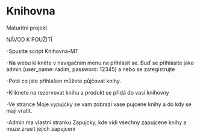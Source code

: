 # Knihovna
 Maturitni projekt

 NÁVOD K POUŽITÍ

-Spustte script Knihovna-MT

-Na webu klikněte v navigačním menu na přihlásit se. Buď se přihlásíte jako admin (user_name: radim, password: 12345) a nebo se zaregistrujte

-Poté co jste přihlášen můžete půjčovat knihy.

-Kliknete na rezervovat knihu a produkt se přidá do vasi knihovny

-Ve strance Moje vypujcky se vam zobrazi vase pujcene knihy a do kdy se maji vratit.

-Admin ma vlastni stranku Zapujcky, kde vidi vsechny zapujcene knihy a muze zrusit jejich zapujceni 
